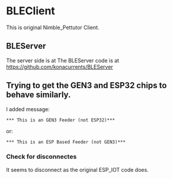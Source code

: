 # BLEClient

This is original Nimble_Pettutor Client.

## BLEServer
The server side is at The BLEServer code is at https://github.com/konacurrents/BLEServer

## Trying to get the GEN3 and ESP32 chips to behave similarly.

I added message:
```
*** This is an GEN3 Feeder (not ESP32)***
```

or:

```
*** This is an ESP Based Feeder (not GEN3)***
```

### Check for disconnectes

It seems to disconnect as the original ESP_IOT code does.
